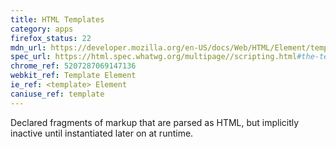 ```yaml
---
title: HTML Templates
category: apps
firefox_status: 22
mdn_url: https://developer.mozilla.org/en-US/docs/Web/HTML/Element/template
spec_url: https://html.spec.whatwg.org/multipage//scripting.html#the-template-element
chrome_ref: 5207287069147136
webkit_ref: Template Element
ie_ref: <template> Element
caniuse_ref: template
---
```


Declared fragments of markup that are parsed as HTML, but implicitly inactive until instantiated later on at runtime.
